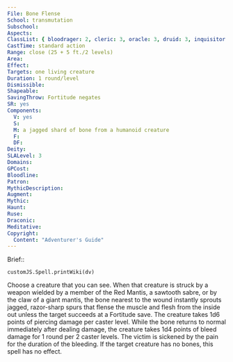 ```yaml
---
File: Bone Flense
School: transmutation
Subschool: 
Aspects: 
ClassList: { bloodrager: 2, cleric: 3, oracle: 3, druid: 3, inquisitor: 3, magus: 3, sorcerer: 3, wizard: 3, witch: 3 }
CastTime: standard action
Range: close (25 + 5 ft./2 levels)
Area: 
Effect: 
Targets: one living creature
Duration: 1 round/level
Dismissible: 
Shapeable: 
SavingThrow: Fortitude negates
SR: yes
Components:
  V: yes
  S: 
  M: a jagged shard of bone from a humanoid creature
  F: 
  DF: 
Deity: 
SLALevel: 3
Domains: 
GPCost: 
Bloodline: 
Patron: 
MythicDescription: 
Augment: 
Mythic: 
Haunt: 
Ruse: 
Draconic: 
Meditative: 
Copyright:
  Content: "Adventurer's Guide"
---
```

Brief:: 

```dataviewjs
customJS.Spell.printWiki(dv)
```

Choose a creature that you can see. When that creature is struck by a weapon wielded by a member of the Red Mantis, a sawtooth sabre, or by the claw of a giant mantis, the bone nearest to the wound instantly sprouts jagged, razor-sharp spurs that flense the muscle and flesh from the inside out unless the target succeeds at a Fortitude save. The creature takes 1d6 points of piercing damage per caster level. While the bone returns to normal immediately after dealing damage, the creature takes 1d4 points of bleed damage for 1 round per 2 caster levels. The victim is sickened by the pain for the duration of the bleeding. If the target creature has no bones, this spell has no effect.
